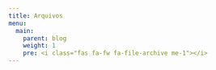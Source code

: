 ```yaml
---
title: Arquivos
menu:
  main:
    parent: blog
    weight: 1
    pre: <i class="fas fa-fw fa-file-archive me-1"></i>
---
```

